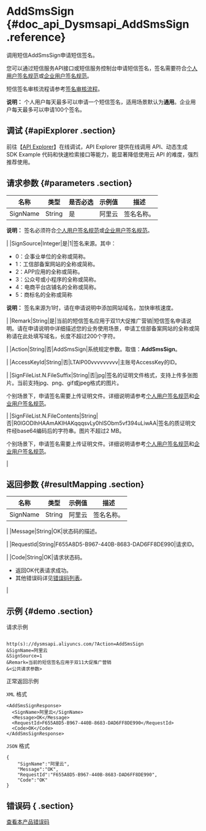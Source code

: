 # AddSmsSign {#doc_api_Dysmsapi_AddSmsSign .reference}

调用短信AddSmsSign申请短信签名。

您可以通过短信服务API接口或短信服务控制台申请短信签名，签名需要符合[个人用户签名规范](~~108076~~)或[企业用户签名规范](~~108254~~)。

短信签名审核流程请参考[签名审核流程](~~108083~~)。

**说明：** 个人用户每天最多可以申请一个短信签名，适用场景默认为**通用**。企业用户每天最多可以申请100个签名。

## 调试 {#apiExplorer .section}

前往【[API Explorer](https://api.aliyun.com/#product=Dysmsapi&api=AddSmsSign)】在线调试，API Explorer 提供在线调用 API、动态生成 SDK Example 代码和快速检索接口等能力，能显著降低使用云 API 的难度，强烈推荐使用。

## 请求参数 {#parameters .section}

|名称|类型|是否必选|示例值|描述|
|--|--|----|---|--|
|SignName|String|是|阿里云|签名名称。

 **说明：** 签名必须符合[个人用户签名规范](~~108076~~)或[企业用户签名规范](~~108254~~)。

 |
|SignSource|Integer|是|1|签名来源。其中：

 -   0：企事业单位的全称或简称。
-   1：工信部备案网站的全称或简称。
-   2：APP应用的全称或简称。
-   3：公众号或小程序的全称或简称。
-   4：电商平台店铺名的全称或简称。
-   5：商标名的全称或简称

 **说明：** 签名来源为1时，请在申请说明中添加网站域名，加快审核速度。

 |
|Remark|String|是|当前的短信签名应用于双11大促推广营销|短信签名申请说明。请在申请说明中详细描述您的业务使用场景，申请工信部备案网站的全称或简称请在此处填写域名，长度不超过200个字符。

 |
|Action|String|否|AddSmsSign|系统规定参数。取值：**AddSmsSign**。

 |
|AccessKeyId|String|否|LTAIP00vvvvvvvvv|主账号AccessKey的ID。

 |
|SignFileList.N.FileSuffix|String|否|jpg|签名的证明文件格式，支持上传多张图片。当前支持jpg、png、gif或jpeg格式的图片。

 个别场景下，申请签名需要上传证明文件。详细说明请参考[个人用户签名规范](~~108076~~)和[企业用户签名规范](~~108254~~)。

 |
|SignFileList.N.FileContents|String|否|R0lGODlhHAAmAKIHAKqqqsvLy0hISObm5vf394uLiwAA|签名的质证明文件经base64编码后的字符串。图片不超过2 MB。

 个别场景下，申请签名需要上传证明文件。详细说明请参考[个人用户签名规范](~~108076~~)和[企业用户签名规范](~~108254~~)。

 |

## 返回参数 {#resultMapping .section}

|名称|类型|示例值|描述|
|--|--|---|--|
|SignName|String|阿里云|签名名称。

 |
|Message|String|OK|状态码的描述。

 |
|RequestId|String|F655A8D5-B967-440B-8683-DAD6FF8DE990|请求ID。

 |
|Code|String|OK|请求状态码。

 -   返回OK代表请求成功。
-   其他错误码详见[错误码列表](~~101346~~)。

 |

## 示例 {#demo .section}

请求示例

``` {#request_demo}

http(s)://dysmsapi.aliyuncs.com/?Action=AddSmsSign
&SignName=阿里云
&SignSource=1
&Remark=当前的短信签名应用于双11大促推广营销
&<公共请求参数>

```

正常返回示例

`XML` 格式

``` {#xml_return_success_demo}
<AddSmsSignResponse>
  <SignName>阿里云</SignName>
  <Message>OK</Message>
  <RequestId>F655A8D5-B967-440B-8683-DAD6FF8DE990</RequestId>
  <Code>OK</Code>
</AddSmsSignResponse>

```

`JSON` 格式

``` {#json_return_success_demo}
{
	"SignName":"阿里云",
	"Message":"OK",
	"RequestId":"F655A8D5-B967-440B-8683-DAD6FF8DE990",
	"Code":"OK"
}
```

## 错误码 { .section}

[查看本产品错误码](https://error-center.aliyun.com/status/product/Dysmsapi)


